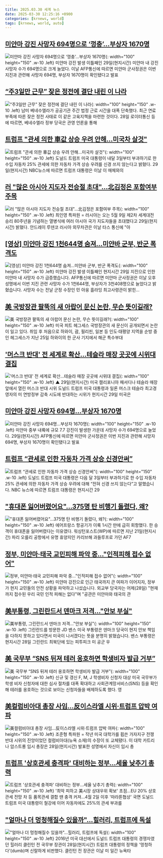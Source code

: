 ```yaml
---
title: 2025.03.30 세계 뉴스
date: 2025-03-30 12:25:16 +0900
categories: [krnews, world]
tags: [krnews, world, auto]
---
```

## [미얀마 강진 사망자 694명으로 ‘껑충’…부상자 1670명](https://n.news.naver.com/mnews/article/081/0003529139)

![미얀마 강진 사망자 694명으로 ‘껑충’…부상자 1670명](https://mimgnews.pstatic.net/image/origin/081/2025/03/29/3529139.jpg?type=nf220_150){: width="100" height="150" .w-10 .left}
미얀마 강진 발생 이틀째인 29일(현지시간) 미얀마 내 강진 사망자 수가 694명으로 크게 늘었다. 이날 AFP통신에 따르면 미얀마 군사정권은 이번 지진과 관련해 사망자 694명, 부상자 1670명이 확인됐다고 발표

## [“주3일만 근무” 잦은 정전에 결단 내린 이 나라](https://n.news.naver.com/mnews/article/023/0003896437)

![“주3일만 근무” 잦은 정전에 결단 내린 이 나라](https://mimgnews.pstatic.net/image/origin/023/2025/03/29/3896437.jpg?type=nf220_150){: width="100" height="150" .w-10 .left}
남미 베네수엘라가 공공기관 주간 법정 근로 시간을 대폭 단축했다. 최근 연료 부족에 따른 잦은 정전 사태로 이 같은 고육지책을 마련한 것이다. 28일 로이터통신 등에 따르면, 베네수엘라 정부 당국은 관영 언론을 통해

## [트럼프 "관세 의한 車값 상승 우려 안해…미국차 살것"](https://n.news.naver.com/mnews/article/277/0005569628)

![트럼프 "관세 의한 車값 상승 우려 안해…미국차 살것"](https://mimgnews.pstatic.net/image/origin/277/2025/03/30/5569628.jpg?type=nf220_150){: width="100" height="150" .w-10 .left}
도널드 트럼프 미국 대통령이 내달 3일부터 부과하기로 한 수입 자동차 25% 관세에 의한 자동차 가격 상승 우려를 신경 쓰지 않는다고 밝혔다. 29일(현지시간) NBC뉴스에 따르면 트럼프 대통령은 이날 이 매체와의

## [러 "많은 아시아 지도자 전승절 초대"…北김정은 포함여부 주목](https://n.news.naver.com/mnews/article/001/0015297832)

![러 "많은 아시아 지도자 전승절 초대"…北김정은 포함여부 주목](https://mimgnews.pstatic.net/image/origin/001/2025/03/29/15297832.jpg?type=nf220_150){: width="100" height="150" .w-10 .left}
최인영 특파원 = 러시아는 오는 5월 9일 제2차 세계대전 승리 80주년을 기념하는 열병식에 여러 아시아 국가 지도자들을 초대했다고 29일(현지시간) 밝혔다. 안드레이 루덴코 러시아 외무차관은 이날 타스 통신에 "아

## [[영상] 미얀마 강진 1천644명 숨져…미얀바 군부, 반군 폭격도](https://n.news.naver.com/mnews/article/001/0015298380)

![[영상] 미얀마 강진 1천644명 숨져…미얀바 군부, 반군 폭격도](https://mimgnews.pstatic.net/image/origin/001/2025/03/30/15298380.jpg?type=nf220_150){: width="100" height="150" .w-10 .left}
미얀마 강진 발생 이틀째인 현지시간 29일 지진으로 인한 미얀마 내 사망자 수가 급증했습니다. AFP통신에 따르면 미얀마 군사정권은 이날 오후 성명에서 이번 지진 관련 사망자 수가 1천644명, 부상자가 3천408명으로 늘었다고 밝혔습니다. 사망자 수는 전날 군정 수장인 민 아웅 흘라잉 최고사령관이 밝힌...

## [美 국방장관 팔뚝의 새 아랍어 문신 논란, 무슨 뜻이길래?](https://n.news.naver.com/mnews/article/023/0003896446)

![美 국방장관 팔뚝의 새 아랍어 문신 논란, 무슨 뜻이길래?](https://mimgnews.pstatic.net/image/origin/023/2025/03/30/3896446.jpg?type=nf220_150){: width="100" height="150" .w-10 .left}
미국 피트 헤그세스 국방장관의 새 문신이 공개되면서 논란이 일고 있다. 취임 후 처음으로 하와이, 괌, 필리핀, 일본 등 인도·태평양 지역을 순방 중인 헤그세스가 지난 25일 하와이의 한 군사 기지에서 해군 특수부대

## ['머스크 반대' 전 세계로 확산…테슬라 매장 곳곳에 시위대 결집](https://n.news.naver.com/mnews/article/055/0001244599)

!['머스크 반대' 전 세계로 확산…테슬라 매장 곳곳에 시위대 결집](https://mimgnews.pstatic.net/image/origin/055/2025/03/30/1244599.jpg?type=nf220_150){: width="100" height="150" .w-10 .left}
▲ 29일(현지시간) 미국 캘리포니아 패서디나 테슬라 매장 앞에서 열린 머스크 반대 시위 도널드 트럼프 미국 대통령과 일론 머스크 테슬라 최고경영자의 미 연방정부 감축 시도에 반대하는 시위가 현지시간 29일 미국은

## [미얀마 강진 사망자 694명…부상자 1670명](https://n.news.naver.com/mnews/article/277/0005569520)

![미얀마 강진 사망자 694명…부상자 1670명](https://mimgnews.pstatic.net/image/origin/277/2025/03/29/5569520.jpg?type=nf220_150){: width="100" height="150" .w-10 .left}
미얀마 중부 내륙에 규모 7.7 강진이 발생한 가운데 사망자 수가 694명으로 늘었다. 29일(현지시간) AFP통신에 따르면 미얀마 군사정권은 이번 지진과 관련해 사망자 694명, 부상자 1670명이 확인됐다고 발표

## [트럼프 “관세로 인한 자동차 가격 상승 신경안써”](https://n.news.naver.com/mnews/article/056/0011921282)

![트럼프 “관세로 인한 자동차 가격 상승 신경안써”](https://mimgnews.pstatic.net/image/origin/056/2025/03/30/11921282.jpg?type=nf220_150){: width="100" height="150" .w-10 .left}
도널드 트럼프 미국 대통령은 다음 달 3일부터 부과하기로 한 수입 자동차 25% 관세에 의한 자동차 가격 상승 우려에 대해 “전혀 신경 쓰지 않는다”고 말했습니다. NBC 뉴스에 따르면 트럼프 대통령은 현지시간 29

## ["휴대폰 잃어버렸어요"…375명 탄 비행기 돌렸다, 왜?](https://n.news.naver.com/mnews/article/008/0005172906)

!["휴대폰 잃어버렸어요"…375명 탄 비행기 돌렸다, 왜?](https://mimgnews.pstatic.net/image/origin/008/2025/03/30/5172906.jpg?type=nf220_150){: width="100" height="150" .w-10 .left}
에어프랑스 항공기가 이륙 1시간 만에 급히 회항했다. 한 승객이 휴대폰을 잃어버렸다는 이유였다. 워싱턴포스트(WP)에 따르면 지난 21일(현지시간) 파리 오를리 공항에서 유명 휴양지인 카리브해 과들루프로 가던 AF7

## [정부, 미얀마·태국 교민피해 파악 중…"인적피해 접수 없어"](https://n.news.naver.com/mnews/article/422/0000725944)

![정부, 미얀마·태국 교민피해 파악 중…"인적피해 접수 없어"](https://mimgnews.pstatic.net/image/origin/422/2025/03/29/725944.jpg?type=nf220_150){: width="100" height="150" .w-10 .left}
미얀마 강진으로 인근 태국까지 큰 여파가 이어지자, 정부가 현지 교민들의 안전 상황을 파악하고 나섰습니다. 외교부 당국자는 어제(28일) "현재까지 접수된 우리 국민 인적 피해는 없다"며 "공관은 미얀마와 태국의 관

## [美부통령, 그린란드서 덴마크 저격…"안보 부실"](https://n.news.naver.com/mnews/article/422/0000725925)

![美부통령, 그린란드서 덴마크 저격…"안보 부실"](https://mimgnews.pstatic.net/image/origin/422/2025/03/29/725925.jpg?type=nf220_150){: width="100" height="150" .w-10 .left}
그린란드를 방문한 JD 밴스 미국 부통령은 덴마크 당국이 현지 안보 책임을 다하지 못하고 있다면서 미국이 나서겠다는 뜻을 분명히 밝혔습니다. 밴스 부통령은 현지시간 28일 그린란드 최북단에 있는 피투피크 미 공군 우

## [美 국무부 “SNS 뒤져 테러 옹호하면 학생비자 발급 거부”](https://n.news.naver.com/mnews/article/366/0001064997)

![美 국무부 “SNS 뒤져 테러 옹호하면 학생비자 발급 거부”](https://mimgnews.pstatic.net/image/origin/366/2025/03/29/1064997.jpg?type=nf220_150){: width="100" height="150" .w-10 .left}
신규 및 갱신 F, M, J 학생비자 신청자 대상 미국 국무부가 학생 비자 신청자에 대한 심사 절차를 대폭 확대하고 사회관계망서비스(SNS) 등을 확인해 테러를 옹호하는 것으로 보이는 신청자들을 배제하도록 했다. 영

## [美컬럼비아대 총장 사임…反이스라엘 시위·트럼프 압박 여파](https://n.news.naver.com/mnews/article/001/0015297873)

![美컬럼비아대 총장 사임…反이스라엘 시위·트럼프 압박 여파](https://mimgnews.pstatic.net/image/origin/001/2025/03/30/15297873.jpg?type=nf220_150){: width="100" height="150" .w-10 .left}
조준형 특파원 = 작년 미국 대학가를 휩쓴 가자지구 전쟁 반대 시위의 진앙이었던 컬럼비아대(뉴욕 소재)의 수장이 또 교체됐다. 이 대학 카트리나 암스트롱 임시 총장은 28일(현지시간) 발표한 성명에서 자신이 임시 총

## [트럼프 '상호관세 충격파' 대비하는 정부…세율 낮추기 총력](https://n.news.naver.com/mnews/article/001/0015297956)

![트럼프 '상호관세 충격파' 대비하는 정부…세율 낮추기 총력](https://mimgnews.pstatic.net/image/origin/001/2025/03/30/15297956.jpg?type=nf220_150){: width="100" height="150" .w-10 .left}
'최악 피하고 美시장 상대우위 확보' 초점…EU 20% 상호관세 전망 차 등 품목관세 결합 땐 충격 커져…4월 2일 이후 '마라톤협상' 국면 도널드 트럼프 미국 대통령이 철강에 이어 자동차에도 25%의 관세 부과를

## ["얼마나 더 멍청해질수 있을까"…힐러리, 트럼프에 독설](https://n.news.naver.com/mnews/article/029/0002944435)

!["얼마나 더 멍청해질수 있을까"…힐러리, 트럼프에 독설](https://mimgnews.pstatic.net/image/origin/029/2025/03/29/2944435.jpg?type=nf220_150){: width="100" height="150" .w-10 .left}
2016년 미국 대선에서 도널드 트럼프 대통령의 경쟁자였던 힐러리 클린턴 전 국무부 장관이 28일(현지시간) 트럼프 대통령의 정책을 '멍청하다'(dumb)며 신랄하게 비판했다. 클린턴 전 장관은 이날 미 일간 뉴욕타


